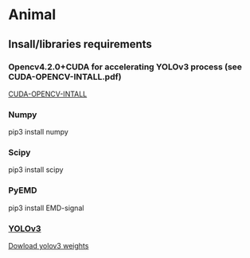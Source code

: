 # Animal
## Insall/libraries requirements
### Opencv4.2.0+CUDA for accelerating YOLOv3 process (see CUDA-OPENCV-INTALL.pdf)
[CUDA-OPENCV-INTALL](https://danni203.github.io/animal.github.io/CUDA-OPENCV-INTALL.pdf)
### Numpy
pip3 install numpy
### Scipy
pip3 install scipy
### PyEMD
pip3 install EMD-signal
### [YOLOv3](https://github.com/pjreddie/darknet)
[Dowload yolov3 weights](https://pjreddie.com/media/files/yolov3.weights)
